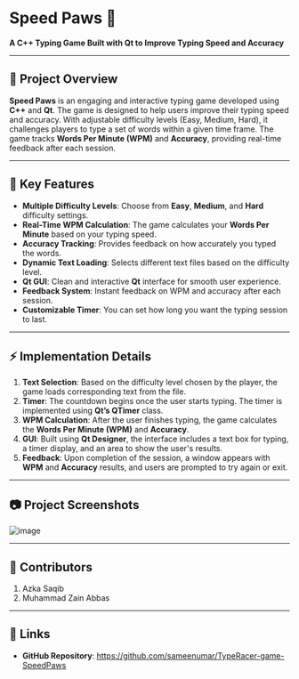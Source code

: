 # **Speed Paws** 🐾  
**A C++ Typing Game Built with Qt to Improve Typing Speed and Accuracy**

---

## 📝 **Project Overview**

**Speed Paws** is an engaging and interactive typing game developed using **C++** and **Qt**. The game is designed to help users improve their typing speed and accuracy. With adjustable difficulty levels (Easy, Medium, Hard), it challenges players to type a set of words within a given time frame. The game tracks **Words Per Minute (WPM)** and **Accuracy**, providing real-time feedback after each session.

---

## 🎯 **Key Features**

- **Multiple Difficulty Levels**: Choose from **Easy**, **Medium**, and **Hard** difficulty settings.
- **Real-Time WPM Calculation**: The game calculates your **Words Per Minute** based on your typing speed.
- **Accuracy Tracking**: Provides feedback on how accurately you typed the words.
- **Dynamic Text Loading**: Selects different text files based on the difficulty level.
- **Qt GUI**: Clean and interactive **Qt** interface for smooth user experience.
- **Feedback System**: Instant feedback on WPM and accuracy after each session.
- **Customizable Timer**: You can set how long you want the typing session to last.

---

## ⚡ **Implementation Details**

1. **Text Selection**: Based on the difficulty level chosen by the player, the game loads corresponding text from the file.
2. **Timer**: The countdown begins once the user starts typing. The timer is implemented using **Qt’s QTimer** class.
3. **WPM Calculation**: After the user finishes typing, the game calculates the **Words Per Minute (WPM)** and **Accuracy**.
4. **GUI**: Built using **Qt Designer**, the interface includes a text box for typing, a timer display, and an area to show the user's results.
5. **Feedback**: Upon completion of the session, a window appears with **WPM** and **Accuracy** results, and users are prompted to try again or exit.

---

## 📷 **Project Screenshots**

![image](https://github.com/user-attachments/assets/194ba35e-6420-49f4-aa4f-07b51ea4297b)


---

## 🤝 **Contributors**
1. Azka Saqib
2. Muhammad Zain Abbas

---

## 🔗 **Links**

- **GitHub Repository**: https://github.com/sameenumar/TypeRacer-game-SpeedPaws

